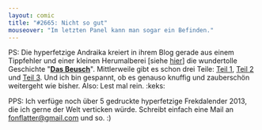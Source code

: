 ```yaml
---
layout: comic
title: "#2665: Nicht so gut"
mouseover: "Im letzten Panel kann man sogar ein Befinden."
---
```


PS: 
Die hyperfetzige Andraika kreiert in ihrem Blog gerade aus einem Tippfehler und einer kleinen Herumalberei [siehe <a href="http://www.fonflatter.de/2012/12/20/2649-tellerchen/">hier</a>] die wundertolle Geschichte "<a href="http://sabschraika.wordpress.com/2012/12/23/das-beusch-teil-1/"><strong>Das Beusch</strong></a>". 
Mittlerweile gibt es schon drei Teile: <a href="http://sabschraika.wordpress.com/2012/12/23/das-beusch-teil-1/">Teil 1</a>, <a href="http://sabschraika.wordpress.com/2012/12/27/das-beusch-teil-2/">Teil 2</a> und <a href="http://sabschraika.wordpress.com/2013/01/02/das-beusch-teil-3/">Teil 3</a>. Und ich bin gespannt, ob es genauso knuffig und zauberschön weitergeht wie bisher. 
Also: Lest mal rein.
:keks:

PPS: 
Ich verfüge noch über 5 gedruckte hyperfetzige Frekdalender 2013, die ich gerne der Welt verticken würde. Schreibt einfach eine Mail an <a href="mailto:fonflatter@gmail.com">fonflatter@gmail.com</a> und so.
:)
